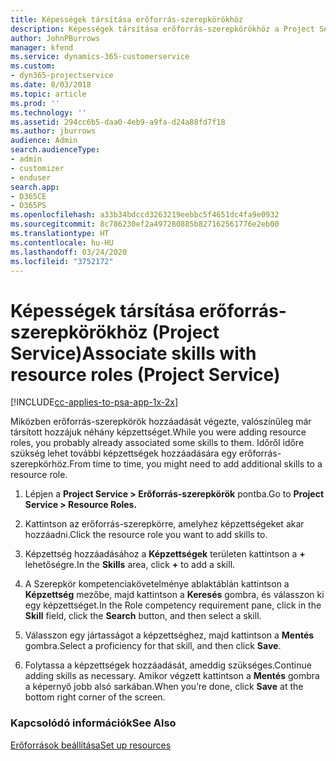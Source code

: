 ```yaml
---
title: Képességek társítása erőforrás-szerepkörökhöz
description: Képességek társítása erőforrás-szerepkörökhöz a Project Service szolgáltatásban
author: JohnPBurrows
manager: kfend
ms.service: dynamics-365-customerservice
ms.custom:
- dyn365-projectservice
ms.date: 8/03/2018
ms.topic: article
ms.prod: ''
ms.technology: ''
ms.assetid: 294cc6b5-daa0-4eb9-a9fa-d24a88fd7f18
ms.author: jburrows
audience: Admin
search.audienceType:
- admin
- customizer
- enduser
search.app:
- D365CE
- D365PS
ms.openlocfilehash: a33b34bdccd3263219eebbc5f4651dc4fa9e0932
ms.sourcegitcommit: 8c786230ef2a497280885b827162561776e2eb00
ms.translationtype: HT
ms.contentlocale: hu-HU
ms.lasthandoff: 03/24/2020
ms.locfileid: "3752172"
---
```

# <a name="associate-skills-with-resource-roles-project-service"></a><span data-ttu-id="4b089-103">Képességek társítása erőforrás-szerepkörökhöz (Project Service)</span><span class="sxs-lookup"><span data-stu-id="4b089-103">Associate skills with resource roles (Project Service)</span></span>

[!INCLUDE[cc-applies-to-psa-app-1x-2x](../includes/cc-applies-to-psa-app-1x-2x.md)]

<span data-ttu-id="4b089-104">Miközben erőforrás-szerepkörök hozzáadását végezte, valószínűleg már társított hozzájuk néhány képzettséget.</span><span class="sxs-lookup"><span data-stu-id="4b089-104">While you were adding resource roles, you probably already associated some skills to them.</span></span> <span data-ttu-id="4b089-105">Időről időre szükség lehet további képzettségek hozzáadására egy erőforrás-szerepkörhöz.</span><span class="sxs-lookup"><span data-stu-id="4b089-105">From time to time, you might need to add additional skills to a resource role.</span></span>  
  
1.  <span data-ttu-id="4b089-106">Lépjen a **Project Service > Erőforrás-szerepkörök** pontba.</span><span class="sxs-lookup"><span data-stu-id="4b089-106">Go to **Project Service > Resource Roles.**</span></span>  
  
2.  <span data-ttu-id="4b089-107">Kattintson az erőforrás-szerepkörre, amelyhez képzettségeket akar hozzáadni.</span><span class="sxs-lookup"><span data-stu-id="4b089-107">Click the resource role you want to add skills to.</span></span>  
  
3.  <span data-ttu-id="4b089-108">Képzettség hozzáadásához a **Képzettségek** területen kattintson a **+** lehetőségre.</span><span class="sxs-lookup"><span data-stu-id="4b089-108">In the **Skills** area, click **+** to add a skill.</span></span>  
  
4.  <span data-ttu-id="4b089-109">A Szerepkör kompetenciakövetelménye ablaktáblán kattintson a **Képzettség** mezőbe, majd kattintson a **Keresés** gombra, és válasszon ki egy képzettséget.</span><span class="sxs-lookup"><span data-stu-id="4b089-109">In the Role competency requirement pane, click in the **Skill** field, click the **Search** button,  and then select a skill.</span></span>  
  
5.  <span data-ttu-id="4b089-110">Válasszon egy jártasságot a képzettséghez, majd kattintson a **Mentés** gombra.</span><span class="sxs-lookup"><span data-stu-id="4b089-110">Select a proficiency for that skill, and then click **Save**.</span></span>  
  
6.  <span data-ttu-id="4b089-111">Folytassa a képzettségek hozzáadását, ameddig szükséges.</span><span class="sxs-lookup"><span data-stu-id="4b089-111">Continue adding skills as necessary.</span></span> <span data-ttu-id="4b089-112">Amikor végzett kattintson a **Mentés** gombra a képernyő jobb alsó sarkában.</span><span class="sxs-lookup"><span data-stu-id="4b089-112">When you’re done, click **Save** at the bottom right corner of the screen.</span></span>  
  
### <a name="see-also"></a><span data-ttu-id="4b089-113">Kapcsolódó információk</span><span class="sxs-lookup"><span data-stu-id="4b089-113">See Also</span></span>  
 [<span data-ttu-id="4b089-114">Erőforrások beállítása</span><span class="sxs-lookup"><span data-stu-id="4b089-114">Set up resources</span></span>](../project-service/set-up-resources.md)
